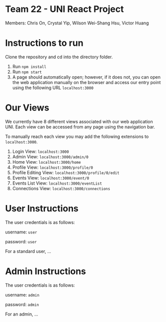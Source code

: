# Team 22 - UNI React Project
Members: Chris On, Crystal Yip, Wilson Wei-Shang Hsu, Victor Huang

# Instructions to run
Clone the repository and cd into the directory folder. 
1. Run `npm install`
2. Run `npm start`
3. A page should automatically open; however, if it does not, you can open the web application manually on the browser and access our entry point using the following URL `localhost:3000`

# Our Views
We currently have 8 different views associated with our web application UNI. Each view can be accessed from any page using the navigation bar. 

To manually reach each view you may add the following extensions to `localhost:3000`.

1. Login View: `localhost:3000`
2. Admin View: `localhost:3000/admin/0`
3. Home View: `localhost:3000/home`
4. Profile View: `localhost:3000/profile/0`
5. Profile Editing View: `localhost:3000/profile/0/edit`
6. Events View: `localhost:3000/event/0`
7. Events List View: `localhost:3000/eventList`
8. Connections View: `localhost:3000/connections`

# User Instructions
The user credentials is as follows:

username: `user`

password: `user`

For a standard user, ...

# Admin Instructions
The user credentials is as follows:

username: `admin`

password: `admin`

For an admin, ...
